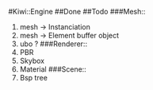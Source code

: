 #Kiwi::Engine
##Done
##Todo
###Mesh::
1. mesh -> Instanciation  
2. mesh -> Element buffer object  
3. ubo ?
###Renderer::
1. PBR
2. Skybox
3. Material
###Scene::
1. Bsp tree
